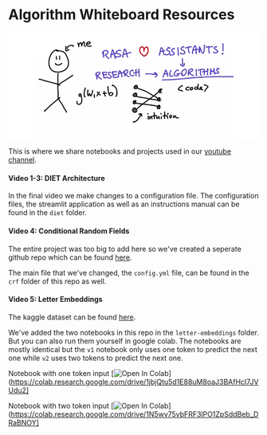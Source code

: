 # Algorithm Whiteboard Resources

![](images/logo.png)

This is where we share notebooks and projects used in our [youtube channel](https://www.youtube.com/watch?v=wWNMST6t1TA&list=PL75e0qA87dlG-za8eLI6t0_Pbxafk-cxb).

#### Video 1-3: DIET Architecture 

In the final video we make changes to a configuration file. The configuration files, the streamlit application as well as an instructions manual can be found in the `diet` folder.

#### Video 4: Conditional Random Fields

The entire project was too big to add here so we've created a seperate github repo which can be found [here](https://github.com/RasaHQ/crf-demo).

The main file that we've changed, the `config.yml` file, can be found in the `crf` folder of this repo as well. 

#### Video 5: Letter Embeddings

The kaggle dataset can be found [here](https://www.kaggle.com/therohk/million-headlines).

We've added the two notebooks in this repo in the `letter-embeddings` folder. But you can also run them yourself in google colab. The notebooks are mostly identical but the `v1` notebook only uses one token to predict the next one while `v2` uses two tokens to predict the next one.

Notebook with one token input [![Open In Colab](https://colab.research.google.com/assets/colab-badge.svg)](https://colab.research.google.com/drive/1jbjQtu5d1E88uM8oaJ3BAfHcI7JVUdu2]

Notebook with two token input [![Open In Colab](https://colab.research.google.com/assets/colab-badge.svg)](https://colab.research.google.com/drive/1N5wv75vbFRF3lPO1ZpSddBeb_DRaBNOY]

